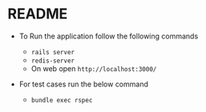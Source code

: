 # README

* To Run the application follow the following commands
   - ```rails server```
   - ```redis-server```
   -  On web open ```http://localhost:3000/```

* For test cases run the below command
  - ```bundle exec rspec```
